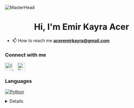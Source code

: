 ![MasterHead](https://art.pixilart.com/16c3630a9147a08.gif)
<h1 align="center">Hi, I'm Emir Kayra Acer</h1>

- 📫 How to reach me **aceremirkayra@gmail.com**

### Connect with me
<p align="left">
  <a href="https://instagram.com/aceremirkayra" target="_blank">
    <img src="https://cdn.jsdelivr.net/gh/simple-icons/simple-icons/icons/instagram.svg" alt="Instagram" width="25" height="25">
  </a>
  &nbsp;&nbsp;
  <a href="https://x.com/Fronarr" target="_blank">
    <img src="https://cdn.jsdelivr.net/gh/simple-icons/simple-icons/icons/x.svg" alt="X" width="25" height="25">
  </a>
</p>


### Languages 
 [![Python](https://img.shields.io/badge/python-black?style=for-the-badge&logo=python)](https://github.com/Fronarr) 
<details> 
 
 <p align="center"> 
   <a href="https://github.com/Fronarr"> 
     <img src="http://github-profile-summary-cards.vercel.app/api/cards/profile-details?username=Fronarr&theme=transparent" /> 
   </a> 
   <a href="https://github.com/Fronarr"> 
     <img  

  <a href="https://github.com/Fronarr"> 
     <img src="https://github-readme-streak-stats.herokuapp.com/?user=Fronarr&hide_border=true&card_width=338&theme=transparent" /> 
   </a> 
   <a href="https://github.com/Fronarr"> 
     <img src="http://github-profile-summary-cards.vercel.app/api/cards/stats?username=Fronarr&theme=transparent" /> 
   </a>

 



   


